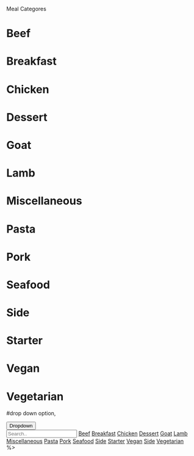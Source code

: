 
Meal Categores

# Beef
# Breakfast
# Chicken
# Dessert
# Goat
# Lamb
# Miscellaneous
# Pasta
# Pork
# Seafood
# Side
# Starter
# Vegan
# Vegetarian

#drop down option, 
<div class="dropdown">
  <button onclick="myFunction()" class="dropbtn">Dropdown</button>
  <div id="myDropdown" class="dropdown-content">
    <input type="text" placeholder="Search.." id="myInput" onkeyup="filterFunction()">
    <a href="#recipes">Beef</a>
    <a href="#recipes">Breakfast</a>
    <a href="#recipes">Chicken</a>
    <a href="#recipes">Dessert</a>
    <a href="#recipes">Goat</a>
    <a href="#recipes">Lamb</a>
    <a href="#recipes">Miscellaneous</a>
    <a href="#recipes">Pasta</a>
    <a href="#recipes">Pork</a>
    <a href="#recipes">Seafood</a>
    <a href="#recipes">Side</a>
    <a href="#recipes">Starter</a>
    <a href="#recipes">Vegan</a>
    <a href="#recipes">Side</a>
    <a href="#recipes">Vegetarian</a>
  </div>
</div> %>
